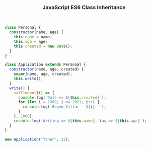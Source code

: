 <br />
<p align="center">
<h3 align="center">JavaScript ES6 Class Inheritance</h3>
</p>
<br />

```javascript
class Personal {
  constructor(name, age) {
    this.name = name;
    this.age = age;
    this.created = new Date();
  }
}

class Application extends Personal {
  constructor(name, age, created) {
    super(name, age, created);
    this.write();
  }
  write() {
    setTimeout(() => {
      console.log(`Date => ${this.created}`);
      for (let i = 1989; i <= 2021; i++) {
        console.log(`Geçen Yıllar - ${i} -`);
      }
    }, 1000);
    console.log(`Writing => ${this.name}, Yaş => ${this.age}`);
  }
}

new Application("Taner", 32);
```
